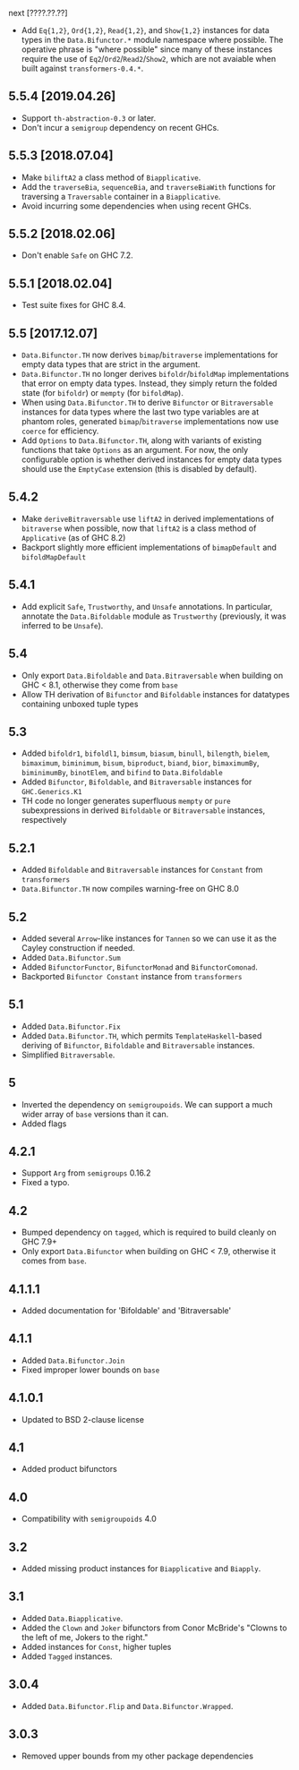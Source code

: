 next [????.??.??]
* Add `Eq{1,2}`, `Ord{1,2}`, `Read{1,2}`, and `Show{1,2}` instances for data
  types in the `Data.Bifunctor.*` module namespace where possible. The
  operative phrase is "where possible" since many of these instances require
  the use of `Eq2`/`Ord2`/`Read2`/`Show2`, which are not avaiable when
  built against `transformers-0.4.*`.

5.5.4 [2019.04.26]
------------------
* Support `th-abstraction-0.3` or later.
* Don't incur a `semigroup` dependency on recent GHCs.

5.5.3 [2018.07.04]
------------------
* Make `biliftA2` a class method of `Biapplicative`.
* Add the `traverseBia`, `sequenceBia`, and `traverseBiaWith` functions for
  traversing a `Traversable` container in a `Biapplicative`.
* Avoid incurring some dependencies when using recent GHCs.

5.5.2 [2018.02.06]
------------------
* Don't enable `Safe` on GHC 7.2.

5.5.1 [2018.02.04]
------------------
* Test suite fixes for GHC 8.4.

5.5 [2017.12.07]
----------------
* `Data.Bifunctor.TH` now derives `bimap`/`bitraverse`
  implementations for empty data types that are strict in the argument.
* `Data.Bifunctor.TH` no longer derives `bifoldr`/`bifoldMap` implementations
  that error on empty data types. Instead, they simply return the folded state
  (for `bifoldr`) or `mempty` (for `bifoldMap`).
* When using `Data.Bifunctor.TH` to derive `Bifunctor` or `Bitraversable`
  instances for data types where the last two type variables are at phantom
  roles, generated `bimap`/`bitraverse` implementations now use `coerce` for
  efficiency.
* Add `Options` to `Data.Bifunctor.TH`, along with variants of existing
  functions that take `Options` as an argument. For now, the only configurable
  option is whether derived instances for empty data types should use the
  `EmptyCase` extension (this is disabled by default).

5.4.2
-----
* Make `deriveBitraversable` use `liftA2` in derived implementations of `bitraverse` when possible, now that `liftA2` is a class method of `Applicative` (as of GHC 8.2)
* Backport slightly more efficient implementations of `bimapDefault` and `bifoldMapDefault`

5.4.1
-----
* Add explicit `Safe`, `Trustworthy`, and `Unsafe` annotations. In particular, annotate the `Data.Bifoldable` module as `Trustworthy` (previously, it was inferred to be `Unsafe`).

5.4
---
* Only export `Data.Bifoldable` and `Data.Bitraversable` when building on GHC < 8.1, otherwise they come from `base`
* Allow TH derivation of `Bifunctor` and `Bifoldable` instances for datatypes containing unboxed tuple types

5.3
---
* Added `bifoldr1`, `bifoldl1`, `bimsum`, `biasum`, `binull`, `bilength`, `bielem`, `bimaximum`, `biminimum`, `bisum`, `biproduct`, `biand`, `bior`, `bimaximumBy`, `biminimumBy`, `binotElem`, and `bifind` to `Data.Bifoldable`
* Added `Bifunctor`, `Bifoldable`, and `Bitraversable` instances for `GHC.Generics.K1`
* TH code no longer generates superfluous `mempty` or `pure` subexpressions in derived `Bifoldable` or `Bitraversable` instances, respectively

5.2.1
----
* Added `Bifoldable` and `Bitraversable` instances for `Constant` from `transformers`
* `Data.Bifunctor.TH` now compiles warning-free on GHC 8.0

5.2
-----
* Added several `Arrow`-like instances for `Tannen` so we can use it as the Cayley construction if needed.
* Added `Data.Bifunctor.Sum`
* Added `BifunctorFunctor`, `BifunctorMonad` and `BifunctorComonad`.
* Backported `Bifunctor Constant` instance from `transformers`

5.1
---
* Added `Data.Bifunctor.Fix`
* Added `Data.Bifunctor.TH`, which permits `TemplateHaskell`-based deriving of `Bifunctor`, `Bifoldable` and `Bitraversable` instances.
* Simplified `Bitraversable`.

5
-
* Inverted the dependency on `semigroupoids`. We can support a much wider array of `base` versions than it can.
* Added flags

4.2.1
-----
* Support `Arg` from `semigroups` 0.16.2
* Fixed a typo.

4.2
---
* Bumped dependency on `tagged`, which is required to build cleanly on GHC 7.9+
* Only export `Data.Bifunctor` when building on GHC < 7.9, otherwise it comes from `base`.

4.1.1.1
-------
* Added documentation for 'Bifoldable' and 'Bitraversable'

4.1.1
-----
* Added `Data.Bifunctor.Join`
* Fixed improper lower bounds on `base`

4.1.0.1
-------
* Updated to BSD 2-clause license

4.1
---
* Added product bifunctors

4.0
---
* Compatibility with `semigroupoids` 4.0

3.2
---
* Added missing product instances for `Biapplicative` and `Biapply`.

3.1
-----
* Added `Data.Biapplicative`.
* Added the `Clown` and `Joker` bifunctors from Conor McBride's "Clowns to the left of me, Jokers to the right."
* Added instances for `Const`, higher tuples
* Added `Tagged` instances.

3.0.4
-----
* Added `Data.Bifunctor.Flip` and `Data.Bifunctor.Wrapped`.

3.0.3
---
* Removed upper bounds from my other package dependencies
